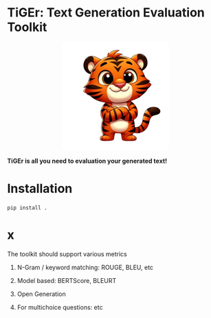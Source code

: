 # TiGEr: Text Generation Evaluation Toolkit

<p align="center">
  <img src="asset/tiger.png" width="250">
</p>

**TiGEr is all you need to evaluation your generated text!**

# Installation
```
pip install .
```

# x

The toolkit should support various metrics

1. N-Gram / keyword matching: ROUGE, BLEU, etc

2. Model based: BERTScore, BLEURT

3. Open Generation

4. For multichoice questions: etc
